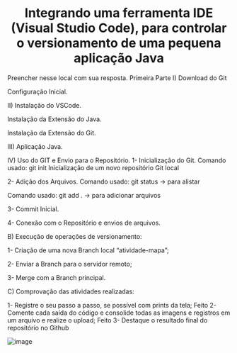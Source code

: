 <h1 align="center">Integrando uma ferramenta IDE (Visual Studio Code), para controlar o versionamento de uma pequena aplicação Java</h1>

Preencher nesse local com sua resposta.
Primeira Parte
I)	Download do Git                   



Configuração Inicial.



II)	Instalação do VSCode.



Instalação da Extensão do Java.

 


Instalação da Extensão do Git.
 



III)	Aplicação Java.

 

IV)	 Uso do GIT e Envio para o Repositório.
1-	Inicialização do Git.
Comando usado: git init
Inicialização de um novo repositório Git local
 
2-	Adição dos Arquivos.
Comando usado: git status -> para alistar 

 
Comando usado: git add . -> para adicionar arquivos
 
3-	Commit Inicial.
 




4-	Conexão com o Repositório e envios de arquivos.
 

B)	Execução de operações de versionamento:

1-	Criação de uma nova Branch local “atividade-mapa”;
 
2-	Enviar a Branch para o servidor remoto;
 
 

3-	Merge com a Branch principal.


C)	Comprovação das atividades realizadas:

1-	Registre o seu passo a passo, se possível com prints da tela;
Feito
2-	Comente cada saída do código e consolide todas as imagens e registros em um arquivo e realize o upload;
Feito
3-	Destaque o resultado final do repositório no Github

























![image](https://github.com/20152879-5/mapa-ElvisCarmona/assets/152211809/8d0c5f7a-28ba-48f5-8e11-d76567fca7c5)




























